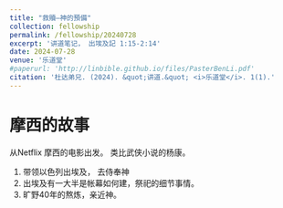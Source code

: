 ```yaml
---
title: "救贖—神的預備"
collection: fellowship
permalink: /fellowship/20240728
excerpt: '讲道笔记， 出埃及記 1:15-2:14'
date: 2024-07-28
venue: '乐道堂'
#paperurl: 'http://linbible.github.io/files/PasterBenLi.pdf'
citation: '杜达弟兄. (2024). &quot;讲道.&quot; <i>乐道堂</i>. 1(1).'
---
```


# 摩西的故事
从Netflix 摩西的电影出发。
类比武侠小说的杨康。

1. 带领以色列出埃及， 去侍奉神
2. 出埃及有一大半是帐幕如何建，祭祀的细节事情。
3. 旷野40年的熬炼，亲近神。